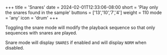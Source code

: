+++
title = 'Snares'
date = 2024-02-01T12:33:06-08:00
short = 'Play only the snares found in the sample'
buttons = ['13','10','7','4']
weight = 110
mode = 'any'
icon = 'drum'
+++

Toggling the snare mode will modify the playback sequence so that only sequences with snares are played.

Snare mode will display `SNARES` if enabled and will display `NORM` when disabled.
